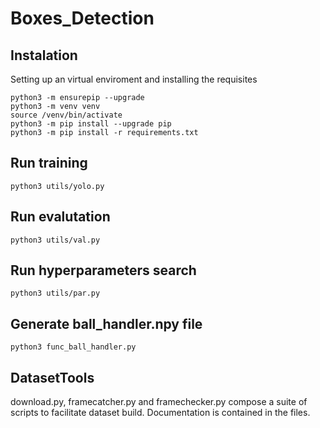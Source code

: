 # Boxes_Detection

## Instalation

Setting up an virtual enviroment and installing the requisites

```shell script
python3 -m ensurepip --upgrade
python3 -m venv venv
source /venv/bin/activate
python3 -m pip install --upgrade pip
python3 -m pip install -r requirements.txt
```

## Run training

```shell script
python3 utils/yolo.py
```

## Run evalutation

```shell script
python3 utils/val.py
```

## Run hyperparameters search

```shell script
python3 utils/par.py
```

## Generate ball_handler.npy file
```shell script
python3 func_ball_handler.py
```

## DatasetTools

download.py, framecatcher.py and framechecker.py compose a suite of scripts to facilitate dataset build. Documentation is contained in the files.
